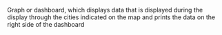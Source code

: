 Graph or dashboard, which displays data that is displayed during the display through the cities indicated on the map and prints the data on the right side of the dashboard